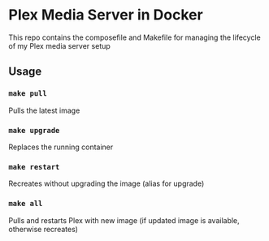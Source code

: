 # Plex Media Server in Docker

This repo contains the composefile and Makefile for managing the lifecycle of my Plex media server setup

## Usage

### `make pull`

Pulls the latest image

### `make upgrade`

Replaces the running container

### `make restart`

Recreates without upgrading the image (alias for upgrade)

### `make all`

Pulls and restarts Plex with new image (if updated image is available, otherwise recreates)
